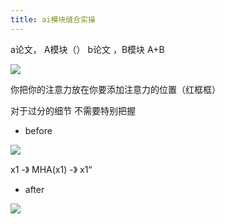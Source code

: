 ```yaml
---
title: ai模块缝合实操
---
```


a论文， A模块（）
b论文 ，B模块
A+B

![](https://pic.imgdb.cn/item/63fc23c4f144a010076015af.png)

你把你的注意力放在你要添加注意力的位置（红框框）

对于过分的细节 不需要特别把握

- before

![](https://pic.imgdb.cn/item/63fc23c4f144a010076015d8.png)

x1 -》 MHA(x1) -》 x1“

- after

![](https://pic.imgdb.cn/item/63fc23c4f144a010076015f9.png)